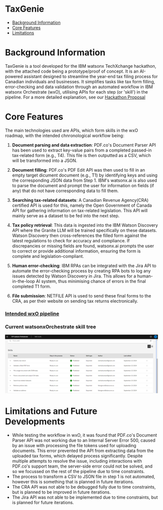 # TaxGenie

   * [Background Information](#background-information)
   * [Core Features](#core-features)
   * [Limitations](#testing-and-limitations)


# Background Information

TaxGenie is a tool developed for the IBM watsonx TechXchange hackathon, with the attached code being a prototype/proof of concept. It is an AI-powered assistant designed to streamline the year-end tax filing process for Canadian individuals and businesses. It simplifies tasks like tax form filling, error-checking and data validation through an automated workflow in IBM watsonx Orchestrate (wxO), utilising APIs for each step (or 'skill') in the pipeline. For a more detailed explanation, see our [Hackathon Proposal](IBM_Hackathon_Proposal.pdf)


# Core Features

The main technologies used are APIs, which form skills in the wxO roadmap, with the intended chnronological workflow being:

1. **Document parsing and data extraction**: PDF.co's Document Parser API has been used to extract key-value pairs from a completed passed-in tax-related form (e.g., T4). This file is then outputted as a CSV, which will be transformed into a JSON.

2. **Document filling**: PDF.co's PDF Edit API was then used to fill in an empty target dicument document (e.g., T1) by identifying keys and using the corresponding JSON data from Step 1. IBM's watsonx.ai is also used to parse the document and prompt the user for information on fields (if any) that do not have corresponding data to fill them.

3. **Searching tax-related datasets**: A Canadian Revenue Agency(CRA) certified API is used for this, namely the Open Government of Canada API for gathering information on tax-related legislation. This API will mainly serve as a dataset to be fed into the next step.

4. **Tax policy retrieval**: This data is ingested into the IBM Watson Discovery API where the Granite LLM will be trained specifically on these datasets. Watson Discovery then cross-references the filled form against the latest regulations to check for accuracy and compliance. If discrepancies or missing fields are found, watsonx.ai prompts the user to correct or provide additional information, ensuring the form is complete and legislation-compliant.

5. **Human error-checking**: IBM RPAs can be integrated with the Jira API to automate the error-checking process by creating RPA bots to log any issues detected by Watson Discovery in Jira. This allows for a human-in-the-loop AI system, thus minimising chance of errors in the final completed T1 form.

6. **File submission**: NETFILE API is used to send these final forms to the CRA, as per their website on sending tax returns electronically. 



### [Intended wxO pipeline](Project-documentation/Workflow.pdf)



### Current watsonxOrchestrate skill tree

![Intended wxO pipeline](Project-documentation/wxO-published-skills.png)


# Limitations and Future Developments

 * While testing the workflow in wxO, it was found that PDF.co's Document Parser API was not working due to an Internal Server Error 500, caused by an issue with processing the file tokens used for uploading documents. This error prevented the API from extracting data from the uploaded tax forms, which delayed process significantly. Despite multiple attempts to resolve the issue, including interactions with PDF.co's support team, the server-side error could not be solved, and so we focussed on the rest of the pipeline due to time constraints.
 * The process to transform a CSV to JSON file in step 1 is not automated, however this is something that is planned in future iterations.
 * The CRA API was not able to be debugged fully due to time constraints, but is planned to be improved in future iterations.
 * The Jira API was not able to be implemented due to time constraints, but is planned for future iterations.

